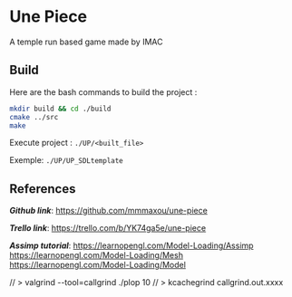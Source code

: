 # Une Piece

A temple run based game made by IMAC

## Build

Here are the bash commands to build the project :

```bash
mkdir build && cd ./build
cmake ../src
make
```

Execute project :
`./UP/<built_file>`

Exemple: `./UP/UP_SDLtemplate`

## References

***Github link***:
<https://github.com/mmmaxou/une-piece>

***Trello link***:
<https://trello.com/b/YK74ga5e/une-piece>

***Assimp tutorial***:
<https://learnopengl.com/Model-Loading/Assimp>
<https://learnopengl.com/Model-Loading/Mesh>
<https://learnopengl.com/Model-Loading/Model>

// > valgrind --tool=callgrind ./plop 10
// > kcachegrind callgrind.out.xxxx